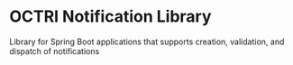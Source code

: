 # OCTRI Notification Library

Library for Spring Boot applications that supports creation, validation, and dispatch of notifications
